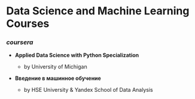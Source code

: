 # Data Science and Machine Learning Courses
### *coursera*


- **Applied Data Science with Python Specialization**
    - by University of Michigan
    


- **Введение в машинное обучение**
    - by HSE University & Yandex School of Data Analysis